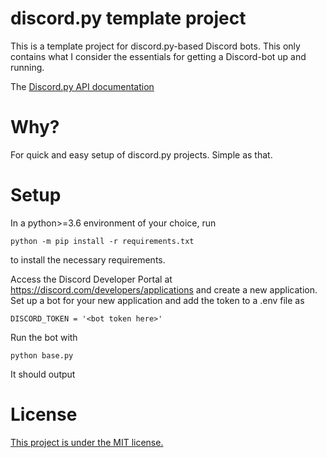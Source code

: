 # discord.py template project

This is a template project for discord.py-based Discord bots.
This only contains what I consider the essentials for getting a Discord-bot up and running.

The [Discord.py API documentation](https://discordpy.readthedocs.io/en/latest/)

# Why?

For quick and easy setup of discord.py projects.
Simple as that.

# Setup


In a python>=3.6 environment of your choice, run
```
python -m pip install -r requirements.txt
```
to install the necessary requirements.

Access the Discord Developer Portal at
https://discord.com/developers/applications
and create a new application.
Set up a bot for your new application and add the token to a .env file as
```
DISCORD_TOKEN = '<bot token here>'
```

Run the bot with
```
python base.py
```
It should output 

# License

[This project is under the MIT license.](LICENSE)
